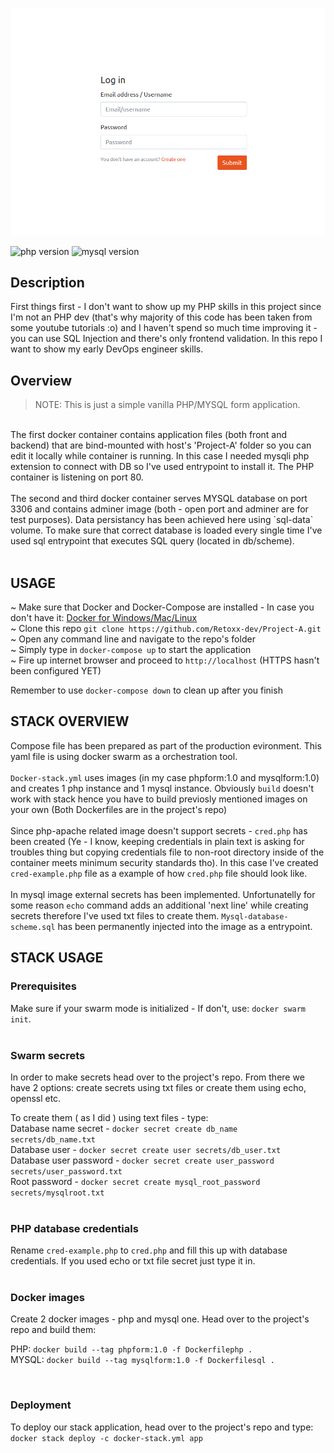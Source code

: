 ![alt text](https://github.com/Retoxx-dev/Project-A/blob/f95364bc259f3090dd046c23e76bd5893b5315c3/form.png)

![php version](https://img.shields.io/badge/PHP-7.4-yellow)     ![mysql version](https://img.shields.io/badge/MYSQL-8.0-yellow)

##  Description
First things first - I don't want to show up my PHP skills in this project since I'm not an PHP dev (that's why majority of this code has been taken from some youtube tutorials :o) and I haven't spend so much time improving it - you can use SQL Injection and there's only frontend validation. In this repo I want to show my early DevOps engineer skills.

## Overview
> NOTE: This is just a simple vanilla PHP/MYSQL form application.

<br/>
The first docker container contains application files (both front and backend) that are bind-mounted with host's 'Project-A' folder so you can edit it locally while container is running. In this case I needed mysqli php extension to connect with DB so I've used entrypoint to install it. The PHP container is listening on port 80. <br/> 

<br/>
The second and third docker container serves MYSQL database on port 3306 and contains adminer image (both - open port and adminer are for test purposes). Data persistancy has been achieved here using `sql-data` volume. To make sure that correct database is loaded every single time I've used sql entrypoint that executes SQL query (located in db/scheme).
<br/>



<br/>

## USAGE
~ Make sure that Docker and Docker-Compose are installed - In case you don't have it: [Docker for Windows/Mac/Linux](https://get.docker.com/) <br/>
~ Clone this repo `git clone https://github.com/Retoxx-dev/Project-A.git` <br/>
~ Open any command line and navigate to the repo's folder <br/>
~ Simply type in `docker-compose up` to start the application <br/>
~ Fire up internet browser and proceed to `http://localhost` (HTTPS hasn't been configured YET) <br/>
    
Remember to use `docker-compose down` to clean up after you finish

## STACK OVERVIEW

Compose file has been prepared as part of the production evironment. This yaml file is using docker swarm as a orchestration tool. <br/><br/>
`Docker-stack.yml` uses images (in my case phpform:1.0 and mysqlform:1.0) and creates 1 php instance and 1 mysql instance. Obviously `build` doesn't work with stack hence you have to build previosly mentioned images on your own (Both Dockerfiles are in the project's repo)
<br/><br/>
Since php-apache related image doesn't support secrets - `cred.php` has been created (Ye - I know, keeping credentials in plain text is asking for troubles thing but copying credentials file to non-root directory inside of the container meets minimum security standards tho). In this case I've created `cred-example.php` file as a example of how `cred.php` file should look like.
<br/><br/>
In mysql image external secrets has been implemented. Unfortunatelly for some reason `echo` command adds an additional 'next line' while creating secrets therefore I've used txt files to create them. `Mysql-database-scheme.sql` has been permanently injected into the image as a entrypoint. 


## STACK USAGE

### Prerequisites

Make sure if your swarm mode is initialized - If don't, use: `docker swarm init`.
<br/><br/>

### Swarm secrets

In order to make secrets head over to the project's repo. From there we have 2 options: create secrets using txt files or create them using echo, openssl etc.

To create them ( as I did ) using text files - type: <br/>
Database name secret - `docker secret create db_name secrets/db_name.txt` <br/>
Database user - `docker secret create user secrets/db_user.txt` <br/>
Database user password - `docker secret create user_password secrets/user_password.txt` <br/>
Root password - `docker secret create mysql_root_password secrets/mysqlroot.txt` <br/>
<br/>

### PHP database credentials

Rename `cred-example.php` to `cred.php` and fill this up with database credentials. If you used echo or txt file secret just type it in.
<br/><br/>

### Docker images
Create 2 docker images - php and mysql one. Head over to the project's repo and build them:
<br/>

PHP: `docker build --tag phpform:1.0 -f Dockerfilephp .` <br />
MYSQL: `docker build --tag mysqlform:1.0 -f Dockerfilesql .`

<br/>

### Deployment
To deploy our stack application, head over to the project's repo and type: <br/> `docker stack deploy -c docker-stack.yml app`
